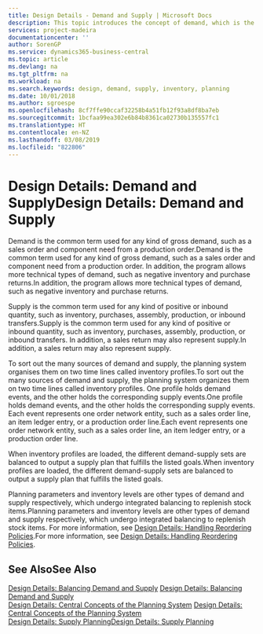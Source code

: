 ```yaml
---
title: Design Details - Demand and Supply | Microsoft Docs
description: This topic introduces the concept of demand, which is the common term used for any kind of gross demand, such as a sales order and component need from a production order.
services: project-madeira
documentationcenter: ''
author: SorenGP
ms.service: dynamics365-business-central
ms.topic: article
ms.devlang: na
ms.tgt_pltfrm: na
ms.workload: na
ms.search.keywords: design, demand, supply, inventory, planning
ms.date: 10/01/2018
ms.author: sgroespe
ms.openlocfilehash: 8cf7ffe90ccaf32258b4a51fb12f93a8df8ba7eb
ms.sourcegitcommit: 1bcfaa99ea302e6b84b8361ca02730b135557fc1
ms.translationtype: HT
ms.contentlocale: en-NZ
ms.lasthandoff: 03/08/2019
ms.locfileid: "822806"
---
```

# <a name="design-details-demand-and-supply"></a><span data-ttu-id="b01f6-103">Design Details: Demand and Supply</span><span class="sxs-lookup"><span data-stu-id="b01f6-103">Design Details: Demand and Supply</span></span>
<span data-ttu-id="b01f6-104">Demand is the common term used for any kind of gross demand, such as a sales order and component need from a production order.</span><span class="sxs-lookup"><span data-stu-id="b01f6-104">Demand is the common term used for any kind of gross demand, such as a sales order and component need from a production order.</span></span> <span data-ttu-id="b01f6-105">In addition, the program allows more technical types of demand, such as negative inventory and purchase returns.</span><span class="sxs-lookup"><span data-stu-id="b01f6-105">In addition, the program allows more technical types of demand, such as negative inventory and purchase returns.</span></span>  
  
<span data-ttu-id="b01f6-106">Supply is the common term used for any kind of positive or inbound quantity, such as inventory, purchases, assembly, production, or inbound transfers.</span><span class="sxs-lookup"><span data-stu-id="b01f6-106">Supply is the common term used for any kind of positive or inbound quantity, such as inventory, purchases, assembly, production, or inbound transfers.</span></span> <span data-ttu-id="b01f6-107">In addition, a sales return may also represent supply.</span><span class="sxs-lookup"><span data-stu-id="b01f6-107">In addition, a sales return may also represent supply.</span></span>  
  
<span data-ttu-id="b01f6-108">To sort out the many sources of demand and supply, the planning system organises them on two time lines called inventory profiles.</span><span class="sxs-lookup"><span data-stu-id="b01f6-108">To sort out the many sources of demand and supply, the planning system organizes them on two time lines called inventory profiles.</span></span> <span data-ttu-id="b01f6-109">One profile holds demand events, and the other holds the corresponding supply events.</span><span class="sxs-lookup"><span data-stu-id="b01f6-109">One profile holds demand events, and the other holds the corresponding supply events.</span></span> <span data-ttu-id="b01f6-110">Each event represents one order network entity, such as a sales order line, an item ledger entry, or a production order line.</span><span class="sxs-lookup"><span data-stu-id="b01f6-110">Each event represents one order network entity, such as a sales order line, an item ledger entry, or a production order line.</span></span>  
  
<span data-ttu-id="b01f6-111">When inventory profiles are loaded, the different demand-supply sets are balanced to output a supply plan that fulfills the listed goals.</span><span class="sxs-lookup"><span data-stu-id="b01f6-111">When inventory profiles are loaded, the different demand-supply sets are balanced to output a supply plan that fulfills the listed goals.</span></span>  
  
<span data-ttu-id="b01f6-112">Planning parameters and inventory levels are other types of demand and supply respectively, which undergo integrated balancing to replenish stock items.</span><span class="sxs-lookup"><span data-stu-id="b01f6-112">Planning parameters and inventory levels are other types of demand and supply respectively, which undergo integrated balancing to replenish stock items.</span></span> <span data-ttu-id="b01f6-113">For more information, see [Design Details: Handling Reordering Policies](design-details-handling-reordering-policies.md).</span><span class="sxs-lookup"><span data-stu-id="b01f6-113">For more information, see [Design Details: Handling Reordering Policies](design-details-handling-reordering-policies.md).</span></span>  
  
## <a name="see-also"></a><span data-ttu-id="b01f6-114">See Also</span><span class="sxs-lookup"><span data-stu-id="b01f6-114">See Also</span></span>  
<span data-ttu-id="b01f6-115">[Design Details: Balancing Demand and Supply](design-details-balancing-demand-and-supply.md) </span><span class="sxs-lookup"><span data-stu-id="b01f6-115">[Design Details: Balancing Demand and Supply](design-details-balancing-demand-and-supply.md) </span></span>  
<span data-ttu-id="b01f6-116">[Design Details: Central Concepts of the Planning System](design-details-central-concepts-of-the-planning-system.md) </span><span class="sxs-lookup"><span data-stu-id="b01f6-116">[Design Details: Central Concepts of the Planning System](design-details-central-concepts-of-the-planning-system.md) </span></span>  
[<span data-ttu-id="b01f6-117">Design Details: Supply Planning</span><span class="sxs-lookup"><span data-stu-id="b01f6-117">Design Details: Supply Planning</span></span>](design-details-supply-planning.md)